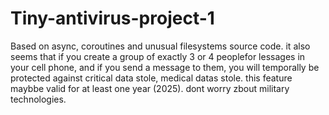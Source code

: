 # Tiny-antivirus-project-1
Based on async, coroutines and unusual filesystems source code.
it also seems that if you create a group of exactly 3 or 4 peoplefor lessages in your cell phone, and if you send a message to them, you will temporally be protected against critical data stole, medical datas stole. this feature maybbe valid for at least one year (2025). dont worry zbout military technologies.
